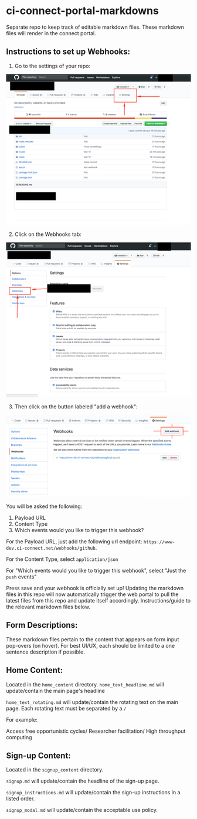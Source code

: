 # ci-connect-portal-markdowns

Separate repo to keep track of editable markdown files. These markdown files
will render in the connect portal.

## Instructions to set up Webhooks:

1. Go to the settings of your repo:

![screenshot_1](/readme_images/screenshot_1.png)

2. Click on the Webhooks tab:

![screenshot_2](/readme_images/screenshot_2.png)

3. Then click on the button labeled "add a webhook":

![screenshot_3](/readme_images/screenshot_3.png)


You will be asked the following:

1. Payload URL
2. Content Type
3. Which events would you like to trigger this webhook?

For the Payload URL, just add the following url endpoint: `https://www-dev.ci-connect.net/webhooks/github`.

For the Content Type, select `application/json`

For "Which events would you like to trigger this webhook", select "Just the `push` events"

Press save and your webhook is officially set up! Updating the markdown files
in this repo will now automatically trigger the web portal to pull the latest
files from this repo and update itself accordingly. Instructions/guide to the
relevant markdown files below.


## Form Descriptions:

These markdown files pertain to the content that appears on form input pop-overs
(on hover). For best UI/UX, each should be limited to a one sentence description if possible.

## Home Content:

Located in the `home_content` directory.
`home_text_headline.md` will update/contain the main page's headline

`home_text_rotating.md` will update/contain the rotating text on the main page.
Each rotating text must be separated by a `/`

For example:

Access free opportunistic cycles/ Researcher facilitation/ High throughput computing

## Sign-up Content:

Located in the `signup_content` directory.

`signup.md` will update/contain the headline of the sign-up page.

`signup_instructions.md` will update/contain the sign-up instructions in a listed order.

`signup_modal.md` will update/contain the acceptable use policy.
